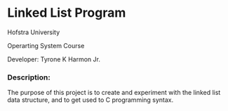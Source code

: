 # Linked List Program 

Hofstra University 

Operarting System Course

Developer: Tyrone K Harmon Jr. 

### Description: 

The purpose of this project is to create and experiment with the linked list data structure, 
and to get used to C programming syntax. 
